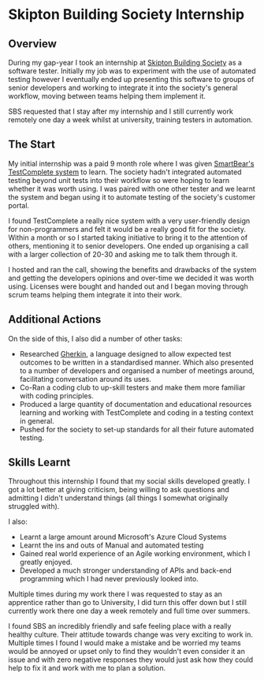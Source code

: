 
# Skipton Building Society Internship

## Overview
During my gap-year I took an internship at [Skipton Building Society](https://www.skipton.co.uk/) as a software tester. Initially my job was to experiment with the use of automated testing however I eventually ended up presenting this software to groups of senior developers and working to integrate it into the society's general workflow, moving between teams helping them implement it.

SBS requested that I stay after my internship and I still currently work remotely one day a week whilst at university, training testers in automation. 

## The Start
My initial internship was a paid 9 month role where I was given [SmartBear's TestComplete system](https://smartbear.com/product/testcomplete/)  to learn. The society hadn't integrated automated testing beyond unit tests into their workflow so were hoping to learn whether it was worth using.
I was paired with one other tester and we learnt the system and began using it to automate testing of the society's customer portal.

I found TestComplete a really nice system with a very user-friendly design for non-programmers and felt it would be a really good fit for the society. Within a month or so I started taking initiative to bring it to the attention of others, mentioning it to senior developers. One ended up organising a call with a larger collection of 20-30 and asking me to talk them through it.

I hosted and ran the call, showing the benefits and drawbacks of the system and getting the developers opinions and over-time we decided it was worth using. Licenses were bought and handed out and I began moving through scrum teams helping them integrate it into their work.

## Additional Actions
On the side of this, I also did a number of other tasks:
- Researched [Gherkin](https://cucumber.io/docs/gherkin/reference/), a language designed to allow expected test outcomes to be written in a standardised manner. Which also presented to a number of developers and organised a number of meetings around, facilitating conversation around its uses. 
- Co-Ran a coding club to up-skill testers and make them more familiar with coding principles.
- Produced a large quantity of documentation and educational resources learning and working with TestComplete and coding in a testing context in general.
- Pushed for the society to set-up standards for all their future automated testing.

## Skills Learnt
Throughout this internship I found that my social skills developed greatly. I got a lot better at giving criticism, being willing to ask questions and admitting I didn't understand things (all things I somewhat originally struggled with).

I also:
- Learnt a large amount around Microsoft's Azure Cloud Systems
- Learnt the ins and outs of Manual and automated testing
- Gained real world experience of an Agile working environment, which I greatly enjoyed. 
- Developed a much stronger understanding of APIs and back-end programming which I had never previously looked into.

Multiple times during my work there I was requested to stay as an apprentice rather than go to University, I did turn this offer down but I still currently work there one day a week remotely and full time over summers.

I found SBS an incredibly friendly and safe feeling place with a really healthy culture. Their attitude towards change was very exciting to work in. Multiple times I found I would make a mistake and be worried my teams would be annoyed or upset only to find they wouldn't even consider it an issue and with zero negative responses they would just ask how they could help to fix it and work with me to plan a solution.

